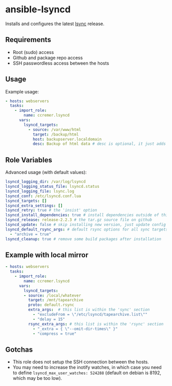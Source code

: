 # ansible-lsyncd

Installs and configures the latest [lsync](https://github.com/axkibe/lsyncd) release.

## Requirements

- Root (sudo) access
- Github and package repo access
- SSH passwordless access between the hosts

## Usage

Example usage:
```yaml
- hosts: webservers
  tasks:
    - import_role:
        name: ccremer.lsyncd
      vars:
        lsyncd_targets:
          - source: /var/www/html
            target: /backup/html
            host: backupserver.localdomain
            desc: Backup of html data # desc is optional, it just adds a comment
```

## Role Variables

Advanced usage (with default values):
```yaml
lsyncd_logging_dir: /var/log/lsyncd
lsyncd_logging_status_file: lsyncd.status
lsyncd_logging_file: lsync.log
lsyncd_conf: /etc/lsyncd.conf.lua
lsyncd_targets: []
lsyncd_extra_settings: []
lsyncd_retry: true # the 'insist' option
lsyncd_install_dependencies: true # install dependencies outside of this role
lsyncd_release: release-2.2.3 # the tar.gz source file on github
lsyncd_update: false # skip installing new version, just update config
lsyncd_default_rsync_args: # default rsync options for all sync targets
  - "archive = true"
lsyncd_cleanup: true # remove some build packages after installation
```

## Example with local mirror

```yaml
- hosts: webservers
  tasks:
    - import_role:
        name: ccremer.lsyncd
      vars:
        lsyncd_targets:
        - source: /local/whatever
          target: /mnt/tapearchive
          proto: default.rsync
          extra_args:  # this list is within the 'sync' section
            - "excludeFrom = \"/etc/lsyncd/tapearchive.list\""
            - "delay = 15"
          rsync_extra_args: # this list is within the 'rsync' section
            - "_extra = { \"--omit-dir-times\" }"
            - "compress = true"        
```
## Gotchas

- This role does not setup the SSH connection between the hosts.
- You may need to increase the inotify watches, in which case you need to define
  `lsyncd_max_user_watches: 524288` (default on debian is 8192, which may be too low).
